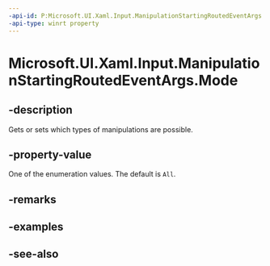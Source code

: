 ```yaml
---
-api-id: P:Microsoft.UI.Xaml.Input.ManipulationStartingRoutedEventArgs.Mode
-api-type: winrt property
---
```


<!-- Property syntax
public Microsoft.UI.Xaml.Input.ManipulationModes Mode { get;  set; }
-->

# Microsoft.UI.Xaml.Input.ManipulationStartingRoutedEventArgs.Mode

## -description
Gets or sets which types of manipulations are possible.

## -property-value
One of the enumeration values. The default is `All`.

## -remarks

## -examples

## -see-also
